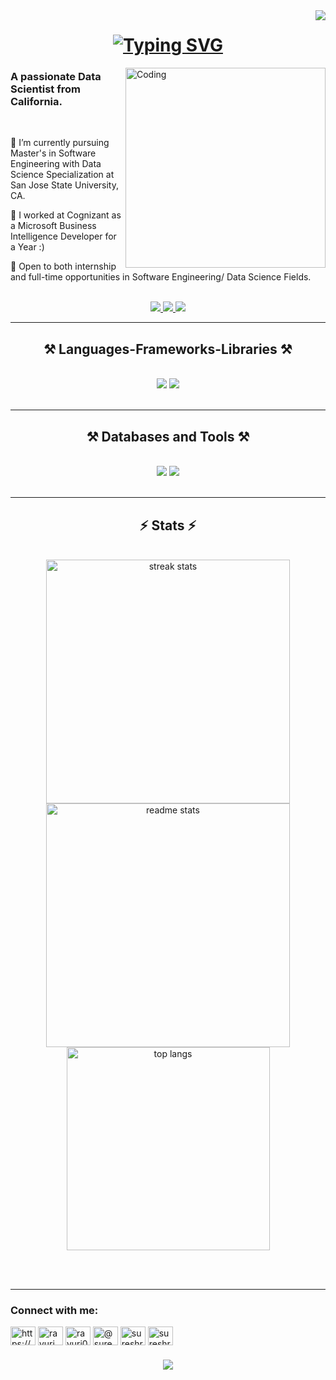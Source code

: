 <img align="right" src="https://visitor-badge.laobi.icu/badge?page_id=sureshravuris.sureshravuris" />

<h1 align="center">
    <a href="https://git.io/typing-svg"><img src="https://readme-typing-svg.demolab.com?font=DotGothic16&size=35&pause=500&color=009700&center=true&vCenter=true&width=500&lines=Hi%2C+I'm+Suresh+Ravuri;It's+nice+to+meet+you!" alt="Typing SVG" /></a>
</h1>

 <img align="right" alt="Coding" width="320" src="https://user-images.githubusercontent.com/19783675/259906130-5d3c8800-fb00-45d0-b9dd-7eb82f057baf.gif" />
 
<h3 align="left">A passionate Data Scientist from California.</h3>

<br/>

<div align="left">
 
 🔭 I’m currently pursuing Master's in Software Engineering with Data Science Specialization at San Jose State University, CA.
 
 🌱 I worked at Cognizant as a Microsoft Business Intelligence Developer for a Year :)

 💬 Open to both internship and full-time opportunities in Software Engineering/ Data Science Fields.



</div>

<br/>
<div align="center"> 
  <a href="mailto:sureshravuri.official@gmail.com">
    <img src="https://img.shields.io/badge/Gmail-333333?style=for-the-badge&logo=gmail&logoColor=red" />
  </a>
  <a href="https://linkedin.com/in/sureshravuri" target="_blank">
    <img src="https://img.shields.io/badge/LinkedIn-0077B5?style=for-the-badge&logo=linkedin&logoColor=white" target="_blank" />
  </a>
  <a href="https://github.com/sureshravuris" target="_blank">
     <img src="https://img.shields.io/badge/Portfolio-FF5722?style=for-the-badge&logo=todoist&logoColor=white" target="_blank" /> <!-- sqlite, safari, google-chrome are other good icon options -->
  </a>
</div>

  <hr/>
<h2 align="center">⚒️ Languages-Frameworks-Libraries ⚒️</h2>
<br/>
<div align="center">
    <img src="https://skillicons.dev/icons?i=c,cpp,cs,python,r,java,javascript,typescript,nodejs,bash,ruby,go" />
    <img src="https://skillicons.dev/icons?i=react,angular,matlab,html,css,django,flask,redux,tensorflow,pytorch" /><br>
</div>


<br/>
<hr/>
 
<h2 align="center">⚒️ Databases and Tools ⚒️</h2>
<br/>
<div align="center">
    <img src="https://skillicons.dev/icons?i=aws,azure,mysql,sqlite,mongodb,sqlite,wordpress,postgres,cassandra" />
    <img src="https://skillicons.dev/icons?i=github,vscode,figma,gcp,docker,selenium,ai,ps,blender,d3,ansible" /><br>
</div>

<br/>
<hr/>
<h2 align="center">⚡ Stats ⚡</h2>
<br/>
<div align=center>
  <img width=390 src="https://github-readme-streak-stats-salesp07.vercel.app/?user=sureshravuris&count_private=true&theme=tokyonight&title_color=37ff00&text_color=00ff6e&border_radius=10" alt="streak stats"/>
  <img width=390 src="https://github-readme-stats.vercel.app/api?username=sureshravuris&count_private=true&show_icons=true&theme=tokyonight&title_color=37ff00&text_color=00ff6e&rank_icon=github&border_radius=10" alt="readme stats" />
  <br/>
  <img width=325 align="center" src="https://github-readme-stats.vercel.app/api/top-langs/?username=sureshravuris&hide=HTML&langs_count=8&layout=compact&theme=tokyonight&title_color=37ff00&text_color=00ff6e&border_radius=10&size_weight=0.5&count_weight=0.5&exclude_repo=github-readme-stats" alt="top langs" />
</div>

<br/><br/>
<hr/>
<h3 align="left">Connect with me:</h3>
<p align="left">
<a href="https://www.linkedin.com/in/sureshravuri/" target="blank"><img align="center" src="https://raw.githubusercontent.com/rahuldkjain/github-profile-readme-generator/master/src/images/icons/Social/linked-in-alt.svg" alt="https://www.linkedin.com/in/sureshravuri/" height="30" width="40" /></a>
<a href="https://twitter.com/ravuri_01" target="blank"><img align="center" src="https://raw.githubusercontent.com/rahuldkjain/github-profile-readme-generator/master/src/images/icons/Social/twitter.svg" alt="ravuri_01" height="30" width="40" /></a>
<a href="https://instagram.com/ravuri01" target="blank"><img align="center" src="https://raw.githubusercontent.com/rahuldkjain/github-profile-readme-generator/master/src/images/icons/Social/instagram.svg" alt="ravuri01" height="30" width="40" /></a>
<a href="https://medium.com/@sureshravuri07" target="blank"><img align="center" src="https://raw.githubusercontent.com/rahuldkjain/github-profile-readme-generator/master/src/images/icons/Social/medium.svg" alt="@sureshravuri07" height="30" width="40" /></a>
<a href="https://www.hackerrank.com/sureshravuri" target="blank"><img align="center" src="https://raw.githubusercontent.com/rahuldkjain/github-profile-readme-generator/master/src/images/icons/Social/hackerrank.svg" alt="sureshravuri" height="30" width="40" /></a>
<a href="https://www.leetcode.com/sureshravuri" target="blank"><img align="center" src="https://raw.githubusercontent.com/rahuldkjain/github-profile-readme-generator/master/src/images/icons/Social/leet-code.svg" alt="sureshravuri" height="30" width="40" /></a>

<br/>
<h3 align="center">
    <img src="https://readme-typing-svg.herokuapp.com/?font=Righteous&size=25&center=true&vCenter=true&width=500&height=70&duration=4000&lines=Thanks+for+visiting!+✌️;+Shoot+me+a+message+on+Linkedin!;I'm+always+down+to+collab+:)">
</h3>

<br/>
